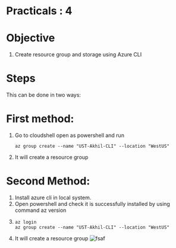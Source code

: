 # Practicals : 4

   # Objective

   1. Create resource group and storage using Azure CLI


   # Steps
   This can be done in two ways: 
   # First method:
   1. Go to cloudshell open as powershell and run 
       ```
       az group create --name "UST-Akhil-CLI" --location "WestUS" 
       ```
   2. It will create a resource group
   # Second Method:
   1. Install azure cli in local system.
   2. Open powershell and check it is successfully installed by using command az version
   3. ```
      az login
      az group create --name "UST-Akhil-CLI" --location "WestUS" 
      ```
   4. It will create a resource group
  ![fsaf](https://user-images.githubusercontent.com/23217592/153886811-18ad51ea-ed87-48a3-b055-c43f80bc81a1.jpg)


        
        
